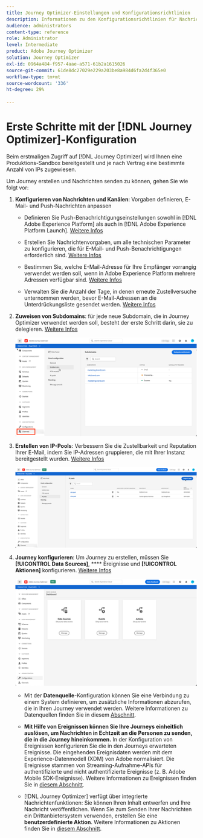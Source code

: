 ```yaml
---
title: Journey Optimizer-Einstellungen und Konfigurationsrichtlinien
description: Informationen zu den Konfigurationsrichtlinien für Nachrichten und Journey
audience: administrators
content-type: reference
role: Administrator
level: Intermediate
product: Adobe Journey Optimizer
solution: Journey Optimizer
exl-id: 0964a484-f957-4aae-a571-61b2a1615026
source-git-commit: 61de8dc27029e229a203be8a984d6fa2d4f365e0
workflow-type: tm+mt
source-wordcount: '336'
ht-degree: 29%

---
```



# Erste Schritte mit der [!DNL Journey Optimizer]-Konfiguration

Beim erstmaligen Zugriff auf [!DNL Journey Optimizer] wird Ihnen eine Produktions-Sandbox bereitgestellt und je nach Vertrag eine bestimmte Anzahl von IPs zugewiesen.

Um Journey erstellen und Nachrichten senden zu können, gehen Sie wie folgt vor:

1. **Konfigurieren von Nachrichten und Kanälen**: Vorgaben definieren, E-Mail- und Push-Nachrichten anpassen

   * Definieren Sie Push-Benachrichtigungseinstellungen sowohl in [!DNL Adobe Experience Platform] als auch in [!DNL Adobe Experience Platform Launch]. [Weitere Infos](../push-configuration.md)

   * Erstellen Sie Nachrichtenvorgaben, um alle technischen Parameter zu konfigurieren, die für E-Mail- und Push-Benachrichtigungen erforderlich sind. [Weitere Infos](message-presets.md)

   * Bestimmen Sie, welche E-Mail-Adresse für Ihre Empfänger vorrangig verwendet werden soll, wenn in Adobe Experience Platform mehrere Adressen verfügbar sind. [Weitere Infos](primary-email-addresses.md)

   * Verwalten Sie die Anzahl der Tage, in denen erneute Zustellversuche unternommen werden, bevor E-Mail-Adressen an die Unterdrückungsliste gesendet werden. [Weitere Infos](manage-suppression-list.md)

   <!--
    * Understand push notification flow. [Learn more](../push-gs.md)
    -->

1. **Zuweisen von Subdomains**: für jede neue Subdomain, die in Journey Optimizer verwendet werden soll, besteht der erste Schritt darin, sie zu delegieren. [Weitere Infos](about-subdomain-delegation.md)

   ![](../assets/subdomain.png)

1. **Erstellen von IP-Pools**: Verbessern Sie die Zustellbarkeit und Reputation Ihrer E-Mail, indem Sie IP-Adressen gruppieren, die mit Ihrer Instanz bereitgestellt wurden. [Weitere Infos](ip-pools.md)

   ![](../assets/ip-pool.png)

1. **Journey konfigurieren**: Um Journey zu erstellen, müssen Sie  **[!UICONTROL Data Sources]**,  **** Ereignisse und  **[!UICONTROL Aktionen]** konfigurieren. [Weitere Infos](about-data-sources-events-actions.md)

   ![](../assets/admin-menu.png)

   * Mit der **Datenquelle**-Konfiguration können Sie eine Verbindung zu einem System definieren, um zusätzliche Informationen abzurufen, die in Ihren Journey verwendet werden. Weitere Informationen zu Datenquellen finden Sie in diesem [Abschnitt](../datasource/about-data-sources.md).

   * **Mit Hilfe von Ereignissen können Sie Ihre Journeys einheitlich auslösen, um Nachrichten in Echtzeit an die Personen zu senden, die in die Journey hineinkommen.** In der Konfiguration von Ereignissen konfigurieren Sie die in den Journeys erwarteten Ereignisse. Die eingehenden Ereignisdaten werden mit dem Experience-Datenmodell (XDM) von Adobe normalisiert. Die Ereignisse stammen von Streaming-Aufnahme-APIs für authentifizierte und nicht authentifizierte Ereignisse (z. B. Adobe Mobile SDK-Ereignisse). Weitere Informationen zu Ereignissen finden Sie in [diesem Abschnitt](../event/about-events.md).

   * [!DNL Journey Optimizer] verfügt über integrierte Nachrichtenfunktionen: Sie können Ihren Inhalt entwerfen und Ihre Nachricht veröffentlichen. Wenn Sie zum Senden Ihrer Nachrichten ein Drittanbietersystem verwenden, erstellen Sie eine **benutzerdefinierte Aktion**. Weitere Informationen zu Aktionen finden Sie in [diesem Abschnitt](../action/action.md).